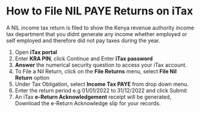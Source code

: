 # How to File NIL PAYE Returns on iTax

A NIL income tax return is filed to show the Kenya revenue authority income tax department that you didnt generate any income whether employed or self employed and therefore did not pay taxes during the year.

1. Open **iTax portal**
2. Enter **KRA PIN**, click Continue and Enter **iTax password**
3. **Answer** the numerical security question to access your iTax account.
4. To File a Nil Return, click on the **File Returns** menu, select **File Nil Return** option
5. Under Tax Obligation, select **Income Tax PAYE** from drop down menu.
6. Enter the return period e.g 01/01/2022 to 31/12/2022 and click Submit
7. An iTax **e-Return Acknowledgement** receipt will be generated, Download the e-Return Acknowledge slip for your records.